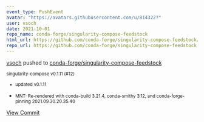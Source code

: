 ```yaml
---
event_type: PushEvent
avatar: "https://avatars.githubusercontent.com/u/814322?"
user: vsoch
date: 2021-10-01
repo_name: conda-forge/singularity-compose-feedstock
html_url: https://github.com/conda-forge/singularity-compose-feedstock/commit/8b464f606fa9039544120780aaa0fa696ea82685
repo_url: https://github.com/conda-forge/singularity-compose-feedstock
---
```


<a href='https://github.com/vsoch' target='_blank'>vsoch</a> pushed to <a href='https://github.com/conda-forge/singularity-compose-feedstock' target='_blank'>conda-forge/singularity-compose-feedstock</a>

<small>singularity-compose v0.1.11 (#12)

* updated v0.1.11

* MNT: Re-rendered with conda-build 3.21.4, conda-smithy 3.12, and conda-forge-pinning 2021.09.30.20.35.40</small>

<a href='https://github.com/conda-forge/singularity-compose-feedstock/commit/8b464f606fa9039544120780aaa0fa696ea82685' target='_blank'>View Commit</a>
